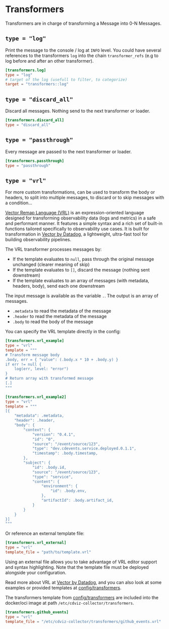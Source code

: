 # Transformers

Transformers are in charge of transforming a Message into 0-N Messages.

## `type = "log"`

Print the message to the console / log at `INFO` level.
You could have several references to the transformers `log` into the chain `transformer_refs` (e.g to log before and after an other transformer).

```toml
[transformers.log]
type = "log"
# target of the log (usefull to filter, to categorize)
target = "transformers::log"
```

## `type = "discard_all"`

Discard all messages. Nothing send to the next transformer or loader.

```toml
[transformers.discard_all]
type = "discard_all"
```

## `type = "passthrough"`

Every message are passed to the next transformer or loader.

```toml
[transformers.passthrough]
type = "passthrough"
```

## `type = "vrl"`

For more custom transformations, can be used to transform the body or headers,
to split into multiple messages, to discard or to skip messages with a condition...

[Vector Remap Language (VRL)](https://vector.dev/docs/reference/vrl/) is an expression-oriented language designed for transforming
observability data (logs and metrics) in a safe and performant manner. It features a simple syntax and a rich set of built-in
functions tailored specifically to observability use cases. It is built for transformation in [Vector by Datadog](https://vector.dev/),
a lightweight, ultra-fast tool for building observability pipelines.

The VRL transformer processes messages by:
- If the template evaluates to `null`, pass through the original message unchanged (clearer meaning of skip)
- If the template evaluates to `[]`, discard the message (nothing sent downstream)
- If the template evaluates to an array of messages (with metadata, headers, body), send each one downstream

The input message is available as the variable `.`. The output is an array of messages.

- `.metadata` to read the metadata of the message
- `.header` to read the metadata of the message
- `.body` to read the body of the message

You can specify the VRL template directly in the config:

```toml
[transformers.vrl_example]
type = "vrl"
template = """
# Transform message body
.body, err = { "value": (.body.x * 10 + .body.y) }
if err != null {
    log(err, level: "error")
}
# Return array with transformed message
[.]
"""

[transformers.vrl_example2]
type = "vrl"
template = """
[{
    "metadata": .metadata,
    "header": .header,
    "body": {
        "context": {
            "version": "0.4.1",
            "id": "0",
            "source": "/event/source/123",
            "type": "dev.cdevents.service.deployed.0.1.1",
            "timestamp": .body.timestamp,
        },
        "subject": {
            "id": .body.id,
            "source": "/event/source/123",
            "type": "service",
            "content": {
                "environment": {
                    "id": .body.env,
                },
                "artifactId": .body.artifact_id,
            }
        }
    }
}]
"""
```

Or reference an external template file:

```toml
[transformers.vrl_external]
type = "vrl"
template_file = "path/to/template.vrl"
```

Using an external file allows you to take advantage of VRL editor support and syntax highlighting. Note that the template file must be deployed alongside your configuration.

Read more about VRL at [Vector by Datadog](https://vector.dev/docs/reference/vrl/), and you can also look at some examples or provided templates at [config/transformers](https://github.com/cdviz-dev/cdviz-collector/tree/main/config/transformers).

The transformers template from [config/transformers](https://github.com/cdviz-dev/cdviz-collector/tree/main/config/transformers) are included into the docker/oci image at path `/etc/cdviz-collector/transformers`.

```toml
[transformers.github_events]
type = "vrl"
template_file = "/etc/cdviz-collector/transformers/github_events.vrl"
```

[cdevents]: <https://cdevents.dev/>
[Sources]: sources
[Sinks]: sinks
[Transformers]: transformers
